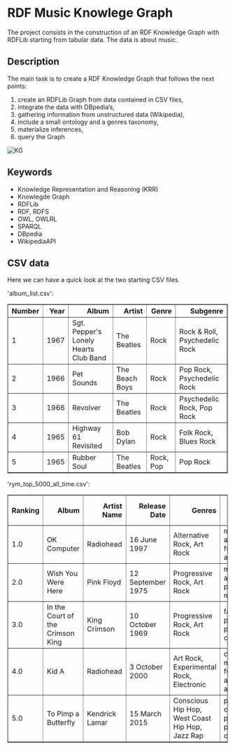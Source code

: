 # RDF Music Knowlege Graph

The project consists in the construction of an RDF Knowledge Graph with RDFLib starting from tabular data. The data is about music.

## Description

The main task is to create a RDF Knowledge Graph that follows the next points:

1. create an RDFLib Graph from data contained in CSV files,
2. integrate the data with DBpedia’s,
3. gathering information from unstructured data (Wikipedia),
4. include a small ontology and a genres taxonomy,
5. materialize inferences,
6. query the Graph

![KG](https://github.com/AlessandroGhiotto/RDF-music-knowledge-graph/blob/main/data/graph-image-example.png)

## Keywords

- Knowledge Representation and Reasoning (KRR)
- Knowlegde Graph
- RDFLib
- RDF, RDFS
- OWL, OWLRL
- SPARQL
- DBpedia
- WikipediaAPI

## CSV data

Here we can have a quick look at the two starting CSV files.

'album_list.csv':

<div>
<table border="1" class="dataframe">
  <thead>
    <tr style="text-align: right;">
      <th>Number</th>
      <th>Year</th>
      <th>Album</th>
      <th>Artist</th>
      <th>Genre</th>
      <th>Subgenre</th>
    </tr>
  </thead>
  <tbody>
    <tr>
      <td>1</td>
      <td>1967</td>
      <td>Sgt. Pepper's Lonely Hearts Club Band</td>
      <td>The Beatles</td>
      <td>Rock</td>
      <td>Rock &amp; Roll, Psychedelic Rock</td>
    </tr>
    <tr>
      <td>2</td>
      <td>1966</td>
      <td>Pet Sounds</td>
      <td>The Beach Boys</td>
      <td>Rock</td>
      <td>Pop Rock, Psychedelic Rock</td>
    </tr>
    <tr>
      <td>3</td>
      <td>1966</td>
      <td>Revolver</td>
      <td>The Beatles</td>
      <td>Rock</td>
      <td>Psychedelic Rock, Pop Rock</td>
    </tr>
    <tr>
      <td>4</td>
      <td>1965</td>
      <td>Highway 61 Revisited</td>
      <td>Bob Dylan</td>
      <td>Rock</td>
      <td>Folk Rock, Blues Rock</td>
    </tr>
    <tr>
      <td>5</td>
      <td>1965</td>
      <td>Rubber Soul</td>
      <td>The Beatles</td>
      <td>Rock, Pop</td>
      <td>Pop Rock</td>
    </tr>
  </tbody>
</table>
</div>

'rym_top_5000_all_time.csv':

<div>
<table border="1" class="dataframe">
  <thead>
    <tr style="text-align: right;">
      <th>Ranking</th>
      <th>Album</th>
      <th>Artist Name</th>
      <th>Release Date</th>
      <th>Genres</th>
      <th>Descriptors</th>
      <th>Average Rating</th>
      <th>Number of Ratings</th>
      <th>Number of Reviews</th>
    </tr>
  </thead>
  <tbody>
    <tr>
      <td>1.0</td>
      <td>OK Computer</td>
      <td>Radiohead</td>
      <td>16 June 1997</td>
      <td>Alternative Rock, Art Rock</td>
      <td>melancholic, anxious, futuristic, alienation, ...</td>
      <td>4.23</td>
      <td>70,382</td>
      <td>1531</td>
    </tr>
    <tr>
      <td>2.0</td>
      <td>Wish You Were Here</td>
      <td>Pink Floyd</td>
      <td>12 September 1975</td>
      <td>Progressive Rock, Art Rock</td>
      <td>melancholic, atmospheric, progressive, male vo...</td>
      <td>4.29</td>
      <td>48,662</td>
      <td>983</td>
    </tr>
    <tr>
      <td>3.0</td>
      <td>In the Court of the Crimson King</td>
      <td>King Crimson</td>
      <td>10 October 1969</td>
      <td>Progressive Rock, Art Rock</td>
      <td>fantasy, epic, progressive, philosophical, com...</td>
      <td>4.30</td>
      <td>44,943</td>
      <td>870</td>
    </tr>
    <tr>
      <td>4.0</td>
      <td>Kid A</td>
      <td>Radiohead</td>
      <td>3 October 2000</td>
      <td>Art Rock, Experimental Rock, Electronic</td>
      <td>cold, melancholic, futuristic, atmospheric, an...</td>
      <td>4.21</td>
      <td>58,590</td>
      <td>734</td>
    </tr>
    <tr>
      <td>5.0</td>
      <td>To Pimp a Butterfly</td>
      <td>Kendrick Lamar</td>
      <td>15 March 2015</td>
      <td>Conscious Hip Hop, West Coast Hip Hop, Jazz Rap</td>
      <td>political, conscious, poetic, protest, concept...</td>
      <td>4.27</td>
      <td>44,206</td>
      <td>379</td>
    </tr>
  </tbody>
</table>
</div>
